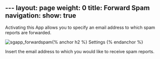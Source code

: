 --- layout: page weight: 0 title: Forward Spam navigation: show: true
---

Activating this App allows you to specify an email address to which spam
reports are forwarded.

![]({{root_url}}/images/forward_spam.png "sgapp_forwardspam"){% anchor
h2 %} Settings {% endanchor %}

Insert the email address to which you would like to receive spam
reports.
